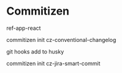 # Commitizen

ref-app-react

commitizen init cz-conventional-changelog

git hooks
add to husky

commitizen init cz-jira-smart-commit
